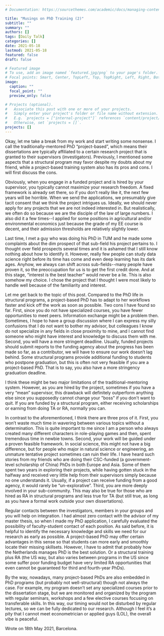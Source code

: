 ```yaml
---
# Documentation: https://sourcethemes.com/academic/docs/managing-content/

title: "Musings on PhD Training (2)"
subtitle: ""
summary: ""
authors: []
tags: [Daily Talk]
categories: []
date: 2021-05-18
lastmod: 2021-05-18
featured: false
draft: false

# Featured image
# To use, add an image named `featured.jpg/png` to your page's folder.
# Focal points: Smart, Center, TopLeft, Top, TopRight, Left, Right, BottomLeft, Bottom, BottomRight.
image:
  caption: ""
  focal_point: ""
  preview_only: false

# Projects (optional).
#   Associate this post with one or more of your projects.
#   Simply enter your project's folder or file name without extension.
#   E.g. `projects = ["internal-project"]` references `content/project/deep-learning/index.md`.
#   Otherwise, set `projects = []`.
projects: []
---
```

Okay, let me take a break from my work and start writing some nonsense. I call the traditionally-mentored PhD “project-based”, which means their dissertations are typically affiliated to a certain research project that is granted to their supervisors (investigators). Previously, I mentioned some aspects that a structural program may favor despite my doubts about my friend, while a project-based training system also has its pros and cons. I will first discuss the cons. 

Obviously, when you engage in a funded project and is hired by your supervisor, you typically cannot maximize your research freedom. A fixed framework is already set there, so if you don’t really like it, the next few years will be horrible. When we send the applications, we presumably give tacit consent that we think the project intrigues us. Ideally, we should never apply for any projects that we are not indeed interested in. But realistically, we often do so because we are the disciple of the law of large numbers. I also did it a few times--I applied for some positions in agricultural and/or environmental economics just because the grade of my EE course is decent, and their admission thresholds are relatively slightly lower.

Last time, I met a guy who was doing his PhD in TUM and he made some complaints about the dim prospect of that sub-field his project pertains to. I thought over field prospects several times and it is ashamed that I still know nothing about how to identify it. However, really few people can study data science right before its time has come and even deep learning has its dark ages. Anyhow, we always can shift across sub-fields--many people have proven it, so the preoccupation for us is to get the first credit done. And at this stage, “interest is the best teacher” would never be a lie. This is also somehow my choice. I chose the project that I thought I were most likely to handle well because of the familiarity and interest.

Let me get back to the topic of this post. Compared to the PhD life in structural programs, a project-based PhD has to adapt to her workflows faster and kick off the work as soon as possible. Two cons I have found so far. First, since you do not have specialized courses, you have fewer opportunities to meet peers. Information exchange might be a problem then. Sometimes, I hope to have a group discussion where I can express my silly confusions that I do not want to bother my advisor, but colleagues I know do not specialize in any fields in close proximity to mine, and I cannot find someone who might have interest and knowledge to discuss them with me. Second, you will have a more stringent deadline. Usually, funded projects should submit reports to the funding agency about the progress has been made so far, as a contributor, we will have to ensure our work doesn’t lag behind. Some structural programs provide additional funding to students who postpone graduation, but this is often not very feasible if you are a project-based PhD. That is to say, you also have a more stringency graduation deadline. 

I think these might be two major limitations of the traditional-mentoring system. However, as you are hired by the project, sometimes if you have a very “mean” supervisor, this drawback will definitely outperform anything else since you supposedly cannot change your "boss" if you don't want to quit. If you are funded by a structural program, either receiving scholarships or earning from doing TA or RA, normally you can.

In contrast to the aforementioned, I think there are three pros of it. First, you won’t waste much time in wavering between various topics without a determination. This is quite important to me since I am a person who always created many different characters in role-playing games and then, spent tremendous time in newbie towns. Second, your work will be guided under a proven feasible framework. In social science, this might not have a big difference, but for people who major in natural science or engineering, an unmature tentative project sometimes can ruin their life. I have heard such stories from my friends who are doing their CSC-funded (a government-level scholarship of China) PhDs in both Europe and Asia. Some of them spent two years in exploring their projects, while having gotten stuck in the halfway and received very little help from their supervisors simply because no one understands it. Usually, if a project can receive funding from a good agency, it would rarely be “un-explorative”. Third, you are more deeply involved in your sub-community. This may also be true for those who are hired as RA in structural programs and less true for TA (but still true, as long as you have a formal work outside your own dissertations).

Regular contacts between the investigators, members in your groups and you will help on integration. I had almost zero contact with the advisor of my master thesis, so when I made my PhD application, I carefully evaluated the possibility of faculty-student contact of each position. As said before, it is helpful to identify the necessary knowledge and skills we need for our research as early as possible. A project-based PhD may offer certain advantages in this sense so that students can more early and smoothly locate their missing skillsets. However, I have to admit that probably how the Netherlands manages PhD is the best solution. Or a structural training plus RA (the US way, but also varies between programs in the US since some suffer poor funding budget have very limited RA opportunities that even cannot be guaranteed for third and fourth-year PhDs). 

By the way, nowadays, many project-based PhDs are also embedded in PhD programs (but probably not well-structural) though not always the case. For example, my program doesn’t set any specialized courses prior to the dissertation stage, but we are monitored and organized by the program with regular seminars, workshops and a few elective courses focusing on transferable skills. In this way, our timing would not be disturbed by regular lectures, so we can be fully dedicated to our research. Although I feel it’s a pity that I cannot meet econometrician or applied guys (LOL), the overall vibe is peaceful.

Wrote on 18th May 2021, Barcelona.
